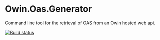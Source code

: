 # Owin.Oas.Generator
Command line tool for the retrieval of OAS from an Owin hosted web api.

[![Build status](https://ci.appveyor.com/api/projects/status/ky01lw6kupic85hh?svg=true)](https://ci.appveyor.com/project/waxtell/owin-oas-generator)
